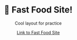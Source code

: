 <h1 align='center'> 🍔 Fast Food Site! </h1>
<p align='center'> Cool layout for practice </p>
<div style=" color: black; " align='center' ><a href="https://w3breactor.github.io/FastFood/">Link to Fast Food Site</a></div>
